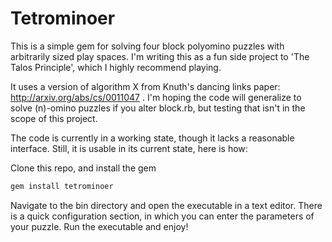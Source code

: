 # Tetrominoer

This is a simple gem for solving four block polyomino puzzles with arbitrarily sized play spaces.
I'm writing this as a fun side project to 'The Talos Principle', which I highly recommend playing.

It uses a version of algorithm X from Knuth's dancing links paper: http://arxiv.org/abs/cs/0011047 . I'm hoping the code will generalize to solve (n)-omino puzzles if you alter block.rb, but testing that isn't in the scope of this project.

The code is currently in a working state, though it lacks a reasonable interface.
Still, it is usable in its current state, here is how:

Clone this repo, and install the gem

```bash
gem install tetrominoer
```
Navigate to the bin directory and open the executable in a text editor.
There is a quick configuration section, in which you can enter the parameters of your puzzle.
Run the executable and enjoy!
